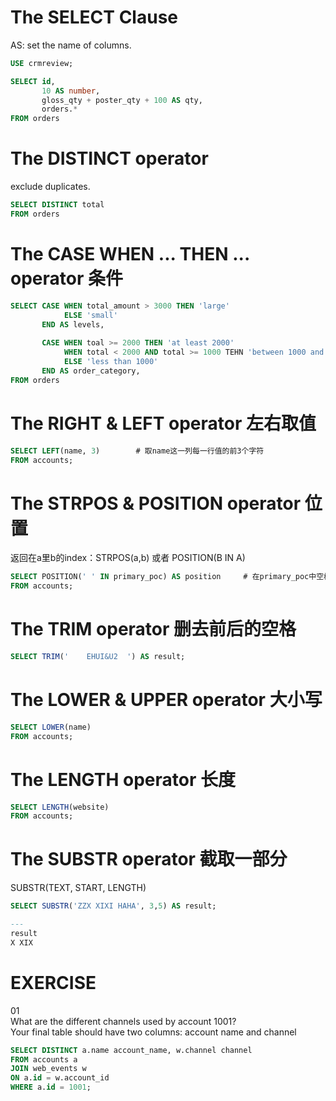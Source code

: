 # The SELECT Clause
AS: set the name of columns.
``` sql
USE crmreview;

SELECT id, 
       10 AS number,                                                                                # 一列叫做number 全是10
       gloss_qty + poster_qty + 100 AS qty,                                                         # 对原本序列的运算
       orders.*                                                                                     # orders这个table里的所有列 这点在多个表合并的时候很常用
FROM orders
```

# The DISTINCT operator
exclude duplicates.
``` sql    
SELECT DISTINCT total                                                                               # 只有unique的值
FROM orders
```

# The CASE WHEN ... THEN ... operator 条件
``` sql
SELECT CASE WHEN total_amount > 3000 THEN 'large'                                                   # 只有一次WHEN
            ELSE 'small' 
       END AS levels,                                                                               # 命名为levels
       
       CASE WHEN toal >= 2000 THEN 'at least 2000'                                                  # 好几次WHEN
            WHEN total < 2000 AND total >= 1000 TEHN 'between 1000 and 2000'                        # 两个条件用AND连结
            ELSE 'less than 1000' 
       END AS order_category,
FROM orders
```

# The RIGHT & LEFT operator 左右取值
``` sql
SELECT LEFT(name, 3)        # 取name这一列每一行值的前3个字符
FROM accounts;
```

# The STRPOS & POSITION operator 位置
返回在a里b的index：STRPOS(a,b) 或者 POSITION(B IN A)
``` sql
SELECT POSITION(' ' IN primary_poc) AS position     # 在primary_poc中空格的位置
FROM accounts;
```

# The TRIM operator 删去前后的空格
``` sql
SELECT TRIM('    EHUI&U2  ') AS result;
```

# The LOWER & UPPER operator 大小写
``` sql
SELECT LOWER(name)
FROM accounts;
```

# The LENGTH operator 长度
``` sql
SELECT LENGTH(website)
FROM accounts;
```

# The SUBSTR operator 截取一部分
SUBSTR(TEXT, START, LENGTH)
``` sql
SELECT SUBSTR('ZZX XIXI HAHA', 3,5) AS result;

---
result
X XIX
```

# EXERCISE
01  
What are the different channels used by account 1001?  
Your final table should have two columns: account name and channel 
``` sql
SELECT DISTINCT a.name account_name, w.channel channel
FROM accounts a
JOIN web_events w
ON a.id = w.account_id
WHERE a.id = 1001;
```
